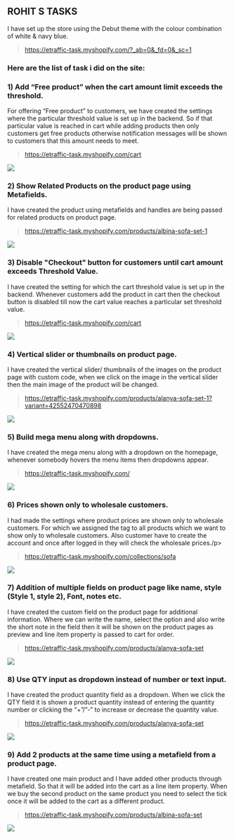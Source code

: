 <h2>ROHIT S TASKS</h2>
<p>I have set up the store using the Debut theme with the colour combination of white & navy blue.</p>
<blockquote><a href="">https://etraffic-task.myshopify.com/?_ab=0&_fd=0&_sc=1</a></blockquote>
<h3>Here are the list of task i did on the site:</h3>
<h3>1) Add “Free product” when the cart amount limit exceeds the threshold.</h3>
<p>For offering “Free product” to customers, we have created the settings where the particular threshold value is set up in the backend. So if that particular value is reached in cart while adding products then only customers get free products otherwise notification messages will be shown to customers that this amount needs to meet.</p>
<blockquote><a href="">https://etraffic-task.myshopify.com/cart</a></blockquote>
<img src="https://user-images.githubusercontent.com/7536357/159108145-3dccd50e-46a2-402a-a09e-a88bb740a07e.png">
<h3>2) Show Related Products on the product page using Metafields.</h3>
<p>I have created the product using metafields and handles are being passed for related products on product page.</p>
<blockquote><a href="">https://etraffic-task.myshopify.com/products/albina-sofa-set-1</a></blockquote>
<img src="https://user-images.githubusercontent.com/7536357/159108244-04e7f441-970b-4145-b156-4d053a5b6e58.png">
<h3>3) Disable "Checkout" button for customers until cart amount exceeds Threshold Value.</h3>
<p>I have created the setting for which the cart threshold value is set up in the backend. Whenever customers add the product in cart then the checkout button is disabled till now the cart value reaches a particular set threshold value. </p>
<blockquote><a href="">https://etraffic-task.myshopify.com/cart</a></blockquote>
<img src="https://user-images.githubusercontent.com/7536357/159108310-d38c2024-756f-4536-8251-5700babca69f.png">
<h3>4) Vertical slider or thumbnails on product page.</h3>
<p>I have created the vertical slider/ thumbnails of the images on the product page with custom code, when we click on the image in the vertical slider then the main image of the product will be changed.</p>
<blockquote><a href="">https://etraffic-task.myshopify.com/products/alanya-sofa-set-1?variant=42552470470898</a></blockquote>
<img src="https://user-images.githubusercontent.com/7536357/159108501-c4113217-376d-4ac2-98c2-151b3627b78b.png">
<h3>5) Build mega menu along with dropdowns.</h3>
<p>I have created the mega menu along with a dropdown on the homepage, whenever somebody hovers the menu items then dropdowns appear.</p>
<blockquote><a href="">https://etraffic-task.myshopify.com/</a></blockquote>
<img src="https://user-images.githubusercontent.com/7536357/159108542-ab8e2811-fb67-4f1a-935a-f38e3c602bdf.png">
<h3>6) Prices shown only to wholesale customers.</h3>
<p>I had made the settings where product prices are shown only to wholesale customers. 
For which we assigned the tag to all products which we want to show only to wholesale customers. Also customer have to create the account and once after logged in they will check the wholesale prices./p>
<blockquote><a href="">https://etraffic-task.myshopify.com/collections/sofa</a></blockquote>
<img src="https://user-images.githubusercontent.com/7536357/159108665-e9e98a4e-4413-4f2b-ab1d-ce8d8223d8fc.png">
<h3>7) Addition of multiple fields on product page like name, style (Style 1, style 2), Font, notes etc.</h3>
<p>I have created the custom field on the product page for additional information. Where we can write the name, select the option and also write the short note in the field then it will be shown on the product pages as preview and line item property is passed to cart for order.</p>
<blockquote><a href="">https://etraffic-task.myshopify.com/products/alanya-sofa-set</a></blockquote>
<img src="https://user-images.githubusercontent.com/7536357/159108706-d6c01a65-afb5-470a-9ebb-0f7b647cca24.png">
<h3>8) Use QTY input as dropdown instead of number or text input.</h3>
<p>I have created the product quantity field as a dropdown. When we click the QTY field it is shown a product quantity instead of entering the quantity number or clicking the “+”/”-” to increase or decrease the quantity value.</p>
<blockquote><a href="">https://etraffic-task.myshopify.com/products/alanya-sofa-set</a></blockquote>
<img src="https://user-images.githubusercontent.com/7536357/159108860-1524281c-89bc-431c-8cc7-a2eaf88574c1.png">
<h3>9) Add 2 products at the same time using a metafield from a product page.</h3>
<p>I have created one main product and I have added other products through metafield. So that it will be added into the cart as a line item property. When we buy the second product on the same product you need to select the tick once  it will be added to the cart as a different product.</p>
<blockquote><a href="">https://etraffic-task.myshopify.com/products/albina-sofa-set</a></blockquote>
<img src="https://user-images.githubusercontent.com/7536357/159108798-79ff83d4-451e-4b21-b4d8-1808ee74bf51.png">
